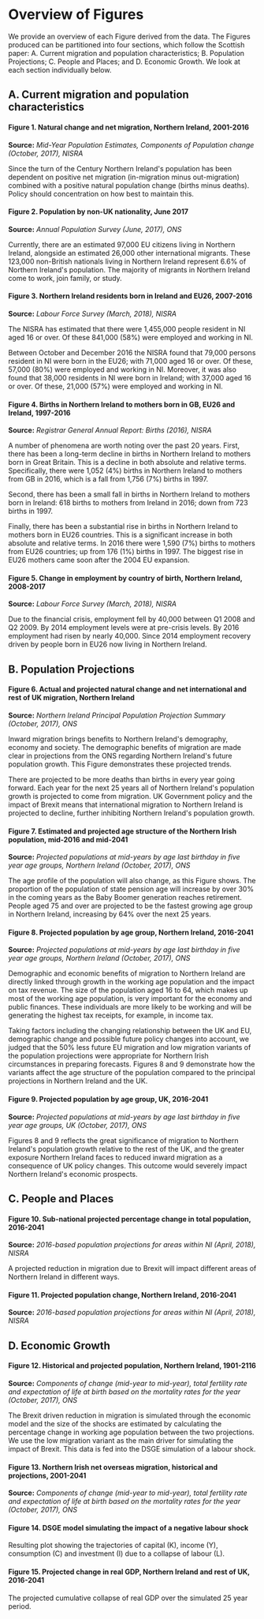# Overview of Figures

We provide an overview of each Figure derived from the data. The Figures produced can be partitioned into four sections, which follow the Scottish paper: A. Current migration and population characteristics; B. Population Projections; C. People and Places; and D. Economic Growth. We look at each section individually below.

## A. Current migration and population characteristics

#### Figure 1. Natural change and net migration, Northern Ireland, 2001-2016

**Source:** *Mid-Year Population Estimates, Components of Population change (October, 2017), NISRA*

Since the turn of the Century Northern Ireland's population has been dependent on positive net migration (in-migration minus out-migration) combined with a positive natural population change (births minus deaths). Policy should concentration on how best to maintain this.

#### Figure 2. Population by non-UK nationality, June 2017

**Source:** *Annual Population Survey (June, 2017), ONS*

Currently, there are an estimated 97,000 EU citizens living in Northern Ireland, alongside an estimated 26,000 other international migrants. These 123,000 non-British nationals living in Northern Ireland represent 6.6% of Northern Ireland's population. The majority of migrants in Northern Ireland come to work, join family, or study.


#### Figure 3. Northern Ireland residents born in Ireland and EU26, 2007-2016

**Source:** *Labour Force Survey (March, 2018), NISRA*

The NISRA has estimated that there were 1,455,000 people resident in NI aged 16 or over. Of these 841,000 (58%) were employed and working in NI.

Between October and December 2016 the NISRA found that 79,000 persons resident in NI were born in the EU26; with 71,000 aged 16 or over. Of these, 57,000 (80%) were employed and working in NI. Moreover, it was also found that 38,000 residents in NI were born in Ireland; with 37,000 aged 16 or over. Of these, 21,000 (57%) were employed and working in NI.


#### Figure 4. Births in Northern Ireland to mothers born in GB, EU26 and Ireland, 1997-2016

**Source:** *Registrar General Annual Report: Births (2016), NISRA*

A number of phenomena are worth noting over the past 20 years. First, there has been a long-term decline in births in Northern Ireland to mothers born in Great Britain. This is a decline in both absolute and relative terms. Specifically, there were 1,052 (4%) births in Northern Ireland to mothers from GB in 2016, which is a fall from 1,756 (7%) births in 1997.

Second, there has been a small fall in births in Northern Ireland to mothers born in Ireland: 618 births to mothers from Ireland in 2016; down
from 723 births in 1997.

Finally, there has been a substantial rise in births in Northern Ireland to mothers born in EU26 countries. This is a significant increase in both absolute and relative terms. In 2016 there were 1,590 (7%) births to mothers from EU26 countries; up from 176 (1%) births in 1997. The biggest rise in EU26 mothers came soon after the 2004 EU expansion.


#### Figure 5. Change in employment by country of birth, Northern Ireland, 2008-2017

**Source:** *Labour Force Survey (March, 2018), NISRA*

Due to the financial crisis, employment fell by 40,000 between Q1 2008 and Q2 2009. By 2014 employment levels were at pre-crisis levels. By 2016 employment had risen by nearly 40,000. Since 2014 employment recovery driven by people born in EU26 now living in Northern Ireland.


## B. Population Projections

#### Figure 6. Actual and projected natural change and net international and rest of UK migration, Northern Ireland

**Source:** *Northern Ireland Principal Population Projection Summary (October, 2017), ONS*

Inward migration brings benefits to Northern Ireland's demography, economy and society. The demographic benefits of migration are made clear in projections from the ONS regarding Northern Ireland's future population growth. This Figure demonstrates these projected trends.

There are projected to be more deaths than births in every year going forward. Each year for the next 25 years all of Northern Ireland's population growth is projected to come from migration. UK Government policy and the impact of Brexit means that international migration to Northern Ireland is projected to decline, further inhibiting Northern Ireland's population growth.


#### Figure 7. Estimated and projected age structure of the Northern Irish population, mid-2016 and mid-2041

**Source:** *Projected populations at mid-years by age last birthday in five year age groups, Northern Ireland (October, 2017), ONS*

The age profile of the population will also change, as this Figure shows. The proportion of the population of state pension age will increase by over 30% in the coming years as the Baby Boomer generation reaches retirement. People aged 75 and over are projected to be the fastest growing age group in Northern Ireland, increasing by 64% over the next 25 years.


#### Figure 8. Projected population by age group, Northern Ireland, 2016-2041

**Source:** *Projected populations at mid-years by age last birthday in five year age groups, Northern Ireland (October, 2017), ONS*

Demographic and economic benefits of migration to Northern Ireland are directly linked through growth in the working age population and the impact on tax revenue. The size of the population aged 16 to 64, which makes up most of the working age population, is very important for the economy and public finances. These individuals are more likely to be working and will be generating the highest tax receipts, for example, in income tax.

Taking factors including the changing relationship between the UK and EU, demographic change and possible future policy changes into account, we judged that the 50% less future EU migration and low migration variants of the population projections were appropriate for Northern Irish circumstances in preparing forecasts. Figures 8 and 9 demonstrate how the variants affect the age structure of the population compared to the principal projections in Northern Ireland and the UK.


#### Figure 9. Projected population by age group, UK, 2016-2041

**Source:** *Projected populations at mid-years by age last birthday in five year age groups, UK (October, 2017), ONS*

Figures 8 and 9 reflects the great significance of migration to Northern Ireland's population growth relative to the rest of the UK, and the greater exposure Northern Ireland faces to reduced inward migration as a consequence of UK policy changes. This outcome would severely impact Northern Ireland's economic prospects.

## C. People and Places

#### Figure 10. Sub-national projected percentage change in total population, 2016-2041

**Source:** *2016-based population projections for areas within NI (April, 2018), NISRA*

A projected reduction in migration due to Brexit will impact different areas of Northern Ireland in different ways.

#### Figure 11. Projected population change, Northern Ireland, 2016-2041

**Source:** *2016-based population projections for areas within NI (April, 2018), NISRA*

## D. Economic Growth

#### Figure 12. Historical and projected population, Northern Ireland, 1901-2116

**Source:** *Components of change (mid-year to mid-year), total fertility rate and expectation of life at birth based on the mortality rates for the year (October, 2017), ONS*

The Brexit driven reduction in migration is simulated through the economic model and the size of the shocks are estimated by calculating the percentage change in working age population between the two projections. We use the low migration variant as the main driver for simulating the impact of Brexit. This data is fed into the DSGE simulation of a labour shock.

#### Figure 13. Northern Irish net overseas migration, historical and projections, 2001-2041

**Source:** *Components of change (mid-year to mid-year), total fertility rate and expectation of life at birth based on the mortality rates for the year (October, 2017), ONS*

#### Figure 14. DSGE model simulating the impact of a negative labour shock

Resulting plot showing the trajectories of capital (K), income (Y), consumption (C) and investment (I) due to a collapse of labour (L).

#### Figure 15. Projected change in real GDP, Northern Ireland and rest of UK, 2016-2041

The projected cumulative collapse of real GDP over the simulated 25 year period.
